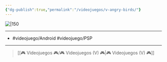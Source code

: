 ```yaml
---
{"dg-publish":true,"permalink":"/videojuegos/v-angry-birds/"}
---
```



![|150](https://images.igdb.com/igdb/image/upload/t_cover_big/co4adm.jpg)

---

- #videojuego/Android #videojuego/PSP 

---

> [[🎮 Videojuegos 🎮/🎮 Videojuegos (V) 🎮\|🎮 Videojuegos (V) 🎮]]
